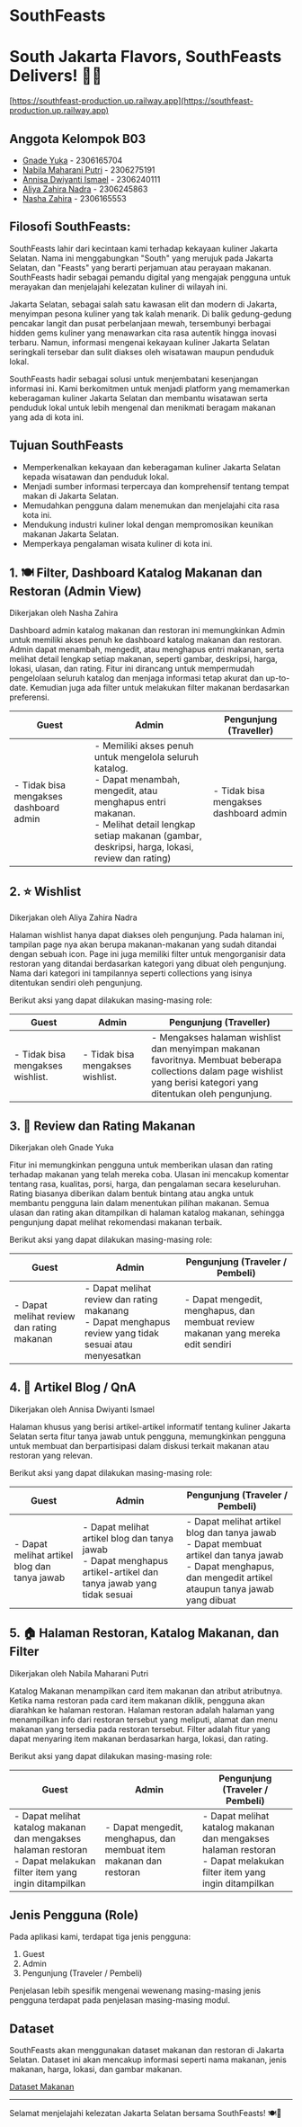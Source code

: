 # SouthFeasts

# South Jakarta Flavors, SouthFeasts Delivers! 🍜🍖

[https://southfeast-production.up.railway.app](https://southfeast-production.up.railway.app)

## Anggota Kelompok B03
- [Gnade Yuka](https://github.com/yukaagnd) - 2306165704
- [Nabila Maharani Putri](https://github.com/nabsskrrtt) - 2306275191
- [Annisa Dwiyanti Ismael](https://github.com/annisadwiyanti) - 2306240111
- [Aliya Zahira Nadra](https://github.com/lollyyy) - 2306245863
- [Nasha Zahira](https://github.com/genshzin) - 2306165553

## Filosofi SouthFeasts:

SouthFeasts lahir dari kecintaan kami terhadap kekayaan kuliner Jakarta Selatan. Nama ini menggabungkan "South" yang merujuk pada Jakarta Selatan, dan "Feasts" yang berarti perjamuan atau perayaan makanan. SouthFeasts hadir sebagai pemandu digital yang mengajak pengguna untuk merayakan dan menjelajahi kelezatan kuliner di wilayah ini.

Jakarta Selatan, sebagai salah satu kawasan elit dan modern di Jakarta, menyimpan pesona kuliner yang tak kalah menarik. Di balik gedung-gedung pencakar langit dan pusat perbelanjaan mewah, tersembunyi berbagai hidden gems kuliner yang menawarkan cita rasa autentik hingga inovasi terbaru. Namun, informasi mengenai kekayaan kuliner Jakarta Selatan seringkali tersebar dan sulit diakses oleh wisatawan maupun penduduk lokal.

SouthFeasts hadir sebagai solusi untuk menjembatani kesenjangan informasi ini. Kami berkomitmen untuk menjadi platform yang memamerkan keberagaman kuliner Jakarta Selatan dan membantu wisatawan serta penduduk lokal untuk lebih mengenal dan menikmati beragam makanan yang ada di kota ini.

## Tujuan SouthFeasts
- Memperkenalkan kekayaan dan keberagaman kuliner Jakarta Selatan kepada wisatawan dan penduduk lokal.
- Menjadi sumber informasi terpercaya dan komprehensif tentang tempat makan di Jakarta Selatan.
- Memudahkan pengguna dalam menemukan dan menjelajahi cita rasa kota ini.
- Mendukung industri kuliner lokal dengan mempromosikan keunikan makanan Jakarta Selatan.
- Memperkaya pengalaman wisata kuliner di kota ini.


## 1. 🍽️ Filter, Dashboard Katalog Makanan dan Restoran (Admin View)
Dikerjakan oleh Nasha Zahira

Dashboard admin katalog makanan dan restoran ini memungkinkan Admin untuk memiliki akses penuh ke dashboard katalog makanan dan restoran. Admin dapat menambah, mengedit, atau menghapus entri makanan, serta melihat detail lengkap setiap makanan, seperti gambar, deskripsi, harga, lokasi, ulasan, dan rating. Fitur ini dirancang untuk mempermudah pengelolaan seluruh katalog dan menjaga informasi tetap akurat dan up-to-date. Kemudian juga ada filter untuk melakukan filter makanan berdasarkan preferensi. 

| Guest | Admin | Pengunjung (Traveller) |
|-------|--------------------------------|-------|
| - Tidak bisa mengakses dashboard admin | - Memiliki akses penuh untuk mengelola seluruh katalog. <br>- Dapat menambah, mengedit, atau menghapus entri makanan. <br>- Melihat detail lengkap setiap makanan (gambar, deskripsi, harga, lokasi, review dan rating) | - Tidak bisa mengakses dashboard admin |

## 2. ⭐ Wishlist
Dikerjakan oleh Aliya Zahira Nadra

Halaman wishlist hanya dapat diakses oleh pengunjung. Pada halaman ini, tampilan page nya akan berupa makanan-makanan yang sudah ditandai dengan sebuah icon. Page ini juga memiliki filter untuk mengorganisir data restoran yang ditandai berdasarkan kategori yang dibuat oleh pengunjung. Nama dari kategori ini tampilannya seperti collections yang isinya ditentukan sendiri oleh pengunjung.

Berikut aksi yang dapat dilakukan masing-masing role:

| Guest | Admin | Pengunjung (Traveller) |
|-------|--------------------------------|-------|
| - Tidak bisa mengakses wishlist. | - Tidak bisa mengakses wishlist. | - Mengakses halaman wishlist dan menyimpan makanan favoritnya. Membuat beberapa collections dalam page wishlist yang berisi kategori yang ditentukan oleh pengunjung. |

## 3. 📝 Review dan Rating Makanan
Dikerjakan oleh Gnade Yuka

Fitur ini memungkinkan pengguna untuk memberikan ulasan dan rating terhadap makanan yang telah mereka coba. Ulasan ini mencakup komentar tentang rasa, kualitas, porsi, harga, dan pengalaman secara keseluruhan. Rating biasanya diberikan dalam bentuk bintang atau angka untuk membantu pengguna lain dalam menentukan pilihan makanan. Semua ulasan dan rating akan ditampilkan di halaman katalog makanan, sehingga pengunjung dapat melihat rekomendasi makanan terbaik.

Berikut aksi yang dapat dilakukan masing-masing role:

| Guest | Admin | Pengunjung (Traveler / Pembeli) |
|-------|--------------------------------|-------|
| - Dapat melihat review dan rating makanan | - Dapat melihat review dan rating makanang<br>- Dapat menghapus review yang tidak sesuai atau menyesatkan | - Dapat mengedit, menghapus, dan membuat review makanan yang mereka edit sendiri |

## 4. 📰 Artikel Blog / QnA
Dikerjakan oleh Annisa Dwiyanti Ismael

Halaman khusus yang berisi artikel-artikel informatif tentang kuliner Jakarta Selatan serta fitur tanya jawab untuk pengguna, memungkinkan pengguna untuk membuat dan berpartisipasi dalam diskusi terkait makanan atau restoran yang relevan.

Berikut aksi yang dapat dilakukan masing-masing role:

| Guest | Admin | Pengunjung (Traveler / Pembeli) |
|-------|--------------------------------|-------|
| - Dapat melihat artikel blog dan tanya jawab | - Dapat melihat artikel blog dan tanya jawab<br>- Dapat menghapus artikel-artikel dan tanya jawab yang tidak sesuai | - Dapat melihat artikel blog dan tanya jawab<br>- Dapat membuat artikel dan tanya jawab<br>- Dapat menghapus, dan mengedit artikel ataupun tanya jawab yang dibuat |

## 5. 🏠 Halaman Restoran, Katalog Makanan, dan Filter
Dikerjakan oleh Nabila Maharani Putri

Katalog Makanan menampilkan card item makanan dan atribut atributnya. Ketika nama restoran pada card item makanan diklik, pengguna akan diarahkan ke halaman restoran. Halaman restoran adalah halaman yang menampilkan info dari restoran tersebut yang meliputi, alamat dan menu makanan yang tersedia pada restoran tersebut. Filter adalah fitur yang dapat menyaring item makanan berdasarkan harga, lokasi, dan rating.

Berikut aksi yang dapat dilakukan masing-masing role:

| Guest | Admin | Pengunjung (Traveler / Pembeli) |
|-------|--------------------------------|-------|
| - Dapat melihat katalog makanan dan mengakses halaman restoran<br>- Dapat melakukan filter item yang ingin ditampilkan | - Dapat mengedit, menghapus, dan membuat item makanan dan restoran | - Dapat melihat katalog makanan dan mengakses halaman restoran<br>- Dapat melakukan filter item yang ingin ditampilkan |

## Jenis Pengguna (Role)

Pada aplikasi kami, terdapat tiga jenis pengguna:
1. Guest
2. Admin
3. Pengunjung (Traveler / Pembeli)

Penjelasan lebih spesifik mengenai wewenang masing-masing jenis pengguna terdapat pada penjelasan masing-masing modul.

## Dataset

SouthFeasts akan menggunakan dataset makanan dan restoran di Jakarta Selatan. Dataset ini akan mencakup informasi seperti nama makanan, jenis makanan, harga, lokasi, dan gambar makanan.

[Dataset Makanan](./dataset/dataset_makanan.csv)

---

Selamat menjelajahi kelezatan Jakarta Selatan bersama SouthFeasts! 🍽️🌆



